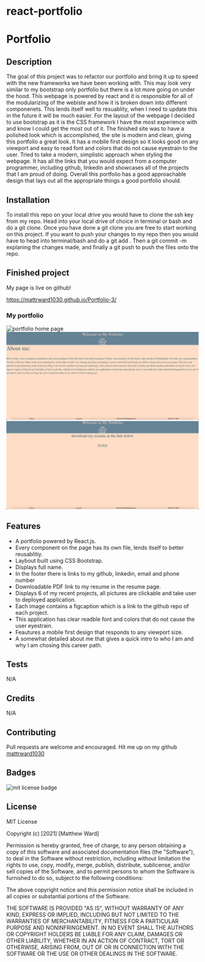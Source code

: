 # react-portfolio

# Portfolio

## Description 

The goal of this project was to refactor our portfolio and bring it up to speed with the new frameworks we have been working with. This may look very similar to my bootstrap only portfolio but there is a lot more going on under the hood. This webpage is powered by react and it is responsible for all of the modularizing of the webiste and how it is broken down into different componenets. This lends itself well to resuablity, when I need to update this in the future it will be much easier. For the layout of the webpage I decided to use bootstrap as it is the CSS framework I have the most experience with and know I could get the most out of it. The finished site was to have a polished look which is accomplished, the site is modern and clean, giving this portfolio a great look. It has a mobile first design so it looks good on any viewport and easy to read font and colors that do not cause eyestrain to the user. Tried to take a modern, simplistic approach when styling the webpage. It has all the links that you would expect from a computer programmer, including github, linkedin and showcases all of the projects that I am proud of doing. Overall this portfolio has a good approachable design that lays out all the appropriate things a good portfolio should.

## Installation 

To install this repo on your local drive you would have to clone the ssh key from my repo. Head into your local drive of choice in terminal or bash and do a git clone. Once you have done a git clone you are free to start working on this project. If you want to push your changes to my repo then you would have to head into terminal/bash and do a git add . Then a git commit -m explaning the changes made, and finally a git push to push the files onto the repo. 

## Finished project

My page is live on github!

 https://mattrward1030.github.io/Portfolio-3/

 ### My portfolio

 <img src="./src/images/home-page.png" alt="portfolio home page">
 <img src="./src/images/about-page.png" alt="portfolio about me page">
 <img src="./src/images/resume-page.png" alt="portfolio resume page">


 

## Features
<ul>
<li> A portfolio powered by React.js.</li>
<li> Every component on the page has its own file, lends itself to better reusablitiy.</li>
<li> Laybout built using CSS Bootstrap.</li>
<li>Displays full name.</li>
<li>In the footer there is links to my github, linkedin, email and phone number</li>
<li>Downloadable PDF link to my resume in the resume page.</li>
<li>Displays 6 of my recent projects, all pictures are clickable and take user to deployed application.</li>
<li>Each image contains a figcaption which is a link to the github repo of each project.</li>
<li>This application has clear readble font and colors that do not cause the user eyestrain.</li>
<li>Feautures a mobile first design that responds to any viewport size.</li>
<li>A somewhat detailed about me that gives a quick intro to who I am and why I am chosing this career path.</li>
</ul>

## Tests
N/A

## Credits
N/A

## Contributing

Pull requests are welcome and encouraged. Hit me up on my github <a href="https://github.com/mattrward1030">mattrward1030</a>

## Badges
 <img src="https://shields.io/badge/license-MIT-green" alt="mit license badge">

## License

MIT License

Copyright (c) [2021] [Matthew Ward]

Permission is hereby granted, free of charge, to any person obtaining a copy
of this software and associated documentation files (the "Software"), to deal
in the Software without restriction, including without limitation the rights
to use, copy, modify, merge, publish, distribute, sublicense, and/or sell
copies of the Software, and to permit persons to whom the Software is
furnished to do so, subject to the following conditions:

The above copyright notice and this permission notice shall be included in all
copies or substantial portions of the Software.

THE SOFTWARE IS PROVIDED "AS IS", WITHOUT WARRANTY OF ANY KIND, EXPRESS OR
IMPLIED, INCLUDING BUT NOT LIMITED TO THE WARRANTIES OF MERCHANTABILITY,
FITNESS FOR A PARTICULAR PURPOSE AND NONINFRINGEMENT. IN NO EVENT SHALL THE
AUTHORS OR COPYRIGHT HOLDERS BE LIABLE FOR ANY CLAIM, DAMAGES OR OTHER
LIABILITY, WHETHER IN AN ACTION OF CONTRACT, TORT OR OTHERWISE, ARISING FROM,
OUT OF OR IN CONNECTION WITH THE SOFTWARE OR THE USE OR OTHER DEALINGS IN THE
SOFTWARE.
